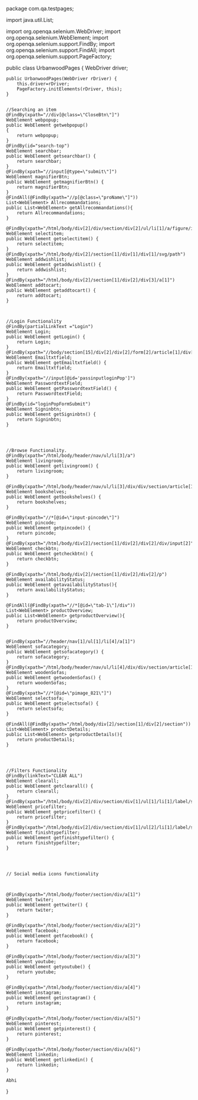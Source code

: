 package com.qa.testpages;

import java.util.List;

import org.openqa.selenium.WebDriver;
import org.openqa.selenium.WebElement;
import org.openqa.selenium.support.FindBy;
import org.openqa.selenium.support.FindAll;
import org.openqa.selenium.support.PageFactory;

public class UrbanwoodPages {
	WebDriver driver;

	public UrbanwoodPages(WebDriver rDriver) {
		this.driver=rDriver;
		PageFactory.initElements(rDriver, this);
	}
	
	
	//Searching an item
	@FindBy(xpath="//div[@class=\"CloseBtn\"]")
	WebElement webpopup;
	public WebElement getwebpopup()
	{
		return webpopup;
	}
	@FindBy(id="search-top")
	WebElement searchbar;
	public WebElement getsearchbar() {
		return searchbar;
	}
	@FindBy(xpath="//input[@type=\"submit\"]")
	WebElement magnifierBtn;
	public WebElement getmagnifierBtn() {
		return magnifierBtn;
	}
	@FindAll(@FindBy(xpath="//p[@class=\"proName\"]"))
	List<WebElement> Allrecommandations;
	public List<WebElement> getAllrecommandations(){
		return Allrecommandations;
	}
	
	@FindBy(xpath="/html/body/div[2]/div/section/div[2]/ul/li[1]/a/figure/img")
	WebElement selectitem;
	public WebElement getselectitem() {
		return selectitem;
	}
	@FindBy(xpath="/html/body/div[2]/section[1]/div[1]/div[1]/svg/path")
	WebElement addwishlist;
	public WebElement getaddwishlist() {
		return addwishlist;
	}
	@FindBy(xpath="/html/body/div[2]/section[1]/div[2]/div[3]/a[1]")
	WebElement addtocart;
	public WebElement getaddtocart() {
		return addtocart;
	}
	
	
	
	//Login Functionality 
	@FindBy(partialLinkText ="Login")
	WebElement Login;
	public WebElement getLogin() {
	    return Login;
	}
	@FindBy(xpath="//body/section[15]/div[2]/div[2]/form[2]/article[1]/div[1]/input[1]")
	WebElement Emailtxtfield;
	public WebElement getEmailtxtfield() {
	    return Emailtxtfield;
	}
	@FindBy(xpath="//input[@id='passinputloginPop']")
	WebElement PasswordtextField;
	public WebElement getPasswordtextField() {
	    return PasswordtextField;
	}
	@FindBy(id="loginPopFormSubmit")
	WebElement Signinbtn;
	public WebElement getSigninbtn() {
	    return Signinbtn;
	}
	
	
	
	
	//Browse Functionality.
	@FindBy(xpath="/html/body/header/nav/ul/li[3]/a")
	WebElement livingroom;
	public WebElement getlivingroom() {
		return livingroom;
	}
	
	@FindBy(xpath="/html/body/header/nav/ul/li[3]/div/div/section/article[1]/ul/li[3]/a")
	WebElement bookshelves;
	public WebElement getbookshelves() {
		return bookshelves;
	}

	@FindBy(xpath="//*[@id=\"input-pincode\"]")
	WebElement pincode;
	public WebElement getpincode() {
		return pincode;
	}	
	@FindBy(xpath="/html/body/div[2]/section[1]/div[2]/div[2]/div/input[2]")
	WebElement checkbtn;
	public WebElement getcheckbtn() {
		return checkbtn;
	}
	
	@FindBy(xpath="/html/body/div[2]/section[1]/div[2]/div[2]/p")
	WebElement availabilityStatus;
	public WebElement getavailabilityStatus(){
		return availabilityStatus;
	}
	
	@FindAll(@FindBy(xpath="//*[@id=\"tab-1\"]/div"))
	List<WebElement> productOverview;
	public List<WebElement> getproductOverview(){
		return productOverview;
	}
	
	
	@FindBy(xpath="//header/nav[1]/ul[1]/li[4]/a[1]")
	WebElement sofacategory;
	public WebElement getsofacategory() {
		return sofacategory;
	}
	@FindBy(xpath="/html/body/header/nav/ul/li[4]/div/div/section/article[1]/ul/li[3]/a")
	WebElement woodenSofas;
	public WebElement getwoodenSofas() {
		return woodenSofas;
	}
	@FindBy(xpath="//*[@id=\"pimage_821\"]")
	WebElement selectsofa;
	public WebElement getselectsofa() {
		return selectsofa;
	}
	
	@FindAll(@FindBy(xpath="/html/body/div[2]/section[1]/div[2]/section"))
	List<WebElement> productDetails;
	public List<WebElement> getproductDetails(){
		return productDetails;
	}
	
	

	
	//Filters Functionality
	@FindBy(linkText="CLEAR ALL")
	WebElement clearall;
	public WebElement getclearall() {
		return clearall;
	}
	@FindBy(xpath="/html/body/div[2]/div/section/div[1]/ul[1]/li[1]/label/span")
	WebElement pricefilter;
	public WebElement getpricefilter() {
		return pricefilter;
	}
	@FindBy(xpath="/html/body/div[2]/div/section/div[1]/ul[2]/li[1]/label/span")
	WebElement finishtypefilter;
	public WebElement getfinishtypefilter() {
		return finishtypefilter;
	}
	
	
	
	
	// Social media icons functionality
	
	
			
	@FindBy(xpath="/html/body/footer/section/div/a[1]")
	WebElement twiter;
	public WebElement gettwiter() {
		return twiter;
	}
	
	@FindBy(xpath="/html/body/footer/section/div/a[2]")
	WebElement facebook;
	public WebElement getfacebook() {
		return facebook;
	}
	
	@FindBy(xpath="/html/body/footer/section/div/a[3]")
	WebElement youtube;
	public WebElement getyoutube() {
		return youtube;
	}
	
	@FindBy(xpath="/html/body/footer/section/div/a[4]")
	WebElement instagram;
	public WebElement getinstagram() {
		return instagram;
	}
	
	@FindBy(xpath="/html/body/footer/section/div/a[5]")
	WebElement pinterest;
	public WebElement getpinterest() {
		return pinterest;
	}
	
	@FindBy(xpath="/html/body/footer/section/div/a[6]")
	WebElement linkedin;
	public WebElement getlinkedin() {
		return linkedin;
	}

	Abhi

	

}
